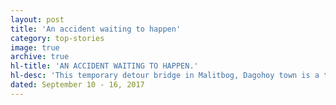 ```yaml
---
layout: post
title: 'An accident waiting to happen'
category: top-stories
image: true
archive: true
hl-title: 'AN ACCIDENT WAITING TO HAPPEN.'
hl-desc: 'This temporary detour bridge in Malitbog, Dagohoy town is a typical example of an accident waiting to happen. Its wooden components have deteriorated especially during rainy days. The Department of Public Works and Highways (DPWH) Second Engineering District is expected to call the attention of LEDA Construction who is the winning contactor of the project. (From the FB Account of Kag. Anthony R. Aniscal)'
dated: September 10 - 16, 2017
---
```


